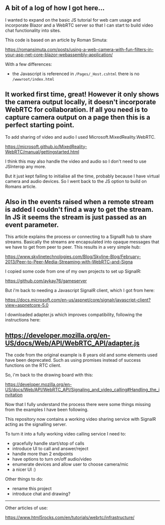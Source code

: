 A bit of a log of how I got here...
---

I wanted to expand on the basic JS tutorial for web cam usage and incorporate Blazor and a WebRTC server so that I can start to build video chat functionality into sites.

This code is based on an article by Roman Simuta:

https://romansimuta.com/posts/using-a-web-camera-with-fun-filters-in-your-asp-net-core-blazor-webassembly-application/

With a few differences:
- the Javascript is referenced in `/Pages/_Host.cshtml` there is no `/wwwroot/index.html`

It worked first time, great! However it only shows the camera output locally, it doesn't incorporate WebRTC for collaboration. If all you need is to capture camera output on a page then this is a perfect starting point.
---

To add sharing of video and audio I used Microsoft.MixedReality.WebRTC.

https://microsoft.github.io/MixedReality-WebRTC/manual/gettingstarted.html

I think this may also handle the video and audio so I don't need to use JSInterop any more.

But it just kept failing to initialise all the time, probably because I have virtual camera and audio devices. So I went back to the JS option to build on Romans article.

Also in the events raised when a remote stream is added I couldn't find a way to get the stream. In JS it seems the stream is just passed as an event parameter.
---

This article explains the process or connecting to a SignalR hub to share streams. Basically the streams are encapsulated into opaque messages that we have to get from peer to peer. This results in a very simple hub:

https://www.skylinetechnologies.com/Blog/Skyline-Blog/February-2013/Peer-to-Peer-Media-Streaming-with-WebRTC-and-Signa

I copied some code from one of my own projects to set up SignalR:

https://github.com/aykay76/gameserver

But i'm back to needing a Javascript SignalR client, which I got from here:

https://docs.microsoft.com/en-us/aspnet/core/signalr/javascript-client?view=aspnetcore-5.0

I downloaded adapter.js which improves compatibility, following the instructions here:

https://developer.mozilla.org/en-US/docs/Web/API/WebRTC_API/adapter.js
---

The code from the original example is 8 years old and some elements used have been deprecated. Such as using promises instead of success functions on the RTC client.

So, i'm back to the drawing board with this:

https://developer.mozilla.org/en-US/docs/Web/API/WebRTC_API/Signaling_and_video_calling#Handling_the_invitation

Now that I fully understand the process there were some things missing from the examples I have been following.

This repository now contains a working video sharing service with SignalR acting as the signalling server.

To turn it into a fully working video calling service I need to:
- gracefully handle start/stop of calls
- introduce UI to call and answer/reject
- handle more than 2 endpoints
- have options to turn on/off audio/video
- enumerate devices and allow user to choose camera/mic
- a nicer UI :)

Other things to do:
- rename this project
- introduce chat and drawing?

---
Other articles of use:

https://www.html5rocks.com/en/tutorials/webrtc/infrastructure/
